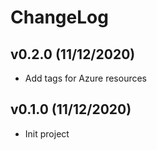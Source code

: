 # ChangeLog

## v0.2.0 (11/12/2020)

- Add tags for Azure resources

## v0.1.0 (11/12/2020)

- Init project
